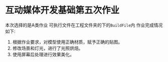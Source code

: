 # 互动媒体开发基础第五次作业
本次选择的是A类作业
可执行文件在工程文件夹的下的`BuildFile`内
作业完成情况如下:
1. 根据作业要求，对模型使用正确材质，赋予正确的贴图。
2. 修改场景和灯光，进行了光照烘焙。
3. 使用屏幕后处理进行效果美化。